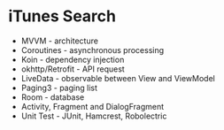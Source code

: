 # iTunes Search
- MVVM - architecture
- Coroutines - asynchronous processing
- Koin - dependency injection
- okhttp/Retrofit - API request
- LiveData - observable between View and ViewModel
- Paging3 - paging list
- Room - database
- Activity, Fragment and DialogFragment
- Unit Test - JUnit, Hamcrest, Robolectric

